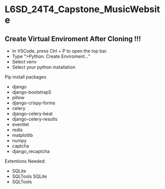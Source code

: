 # L6SD_24T4_Capstone_MusicWebsite

## Create Virtual Enviroment After Cloning !!!
- In VSCode, press Ctrl + P to open the top bar.
- Type ">Python: Create Enviroment..."
- Select venv
- Select your python installation

Pip install packages
- django
- django-bootstrap5
- pillow
- django-crispy-forms
- celery
- django-celery-beat
- django-celery-results
- eventlet
- redis
- matplotlib
- numpy
- captcha
- django_recaptcha

Extentions Needed:
- SQLite
- SQLTools SQLite
- SQLTools
